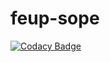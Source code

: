 # feup-sope
[![Codacy Badge](https://api.codacy.com/project/badge/Grade/201897213508414d875939f8f04c9e51)](https://app.codacy.com/manual/telmoabaptista/feup-sope?utm_source=github.com&utm_medium=referral&utm_content=Telmooo/feup-sope&utm_campaign=Badge_Grade_Dashboard)